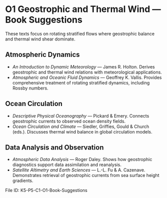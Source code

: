 # O1 Geostrophic and Thermal Wind — Book Suggestions

These texts focus on rotating stratified flows where geostrophic balance and thermal wind shear dominate.

## Atmospheric Dynamics
- *An Introduction to Dynamic Meteorology* — James R. Holton. Derives geostrophic and thermal wind relations with meteorological applications.
- *Atmospheric and Oceanic Fluid Dynamics* — Geoffrey K. Vallis. Provides comprehensive treatment of rotating stratified dynamics, including Rossby numbers.

## Ocean Circulation
- *Descriptive Physical Oceanography* — Pickard & Emery. Connects geostrophic currents to observed ocean density fields.
- *Ocean Circulation and Climate* — Siedler, Griffies, Gould & Church (eds.). Discusses thermal wind balance in global circulation models.

## Data Analysis and Observation
- *Atmospheric Data Analysis* — Roger Daley. Shows how geostrophic diagnostics support data assimilation and reanalysis.
- *Satellite Altimetry and Earth Sciences* — L.-L. Fu & A. Cazenave. Demonstrates retrieval of geostrophic currents from sea surface height gradients.

File ID: K5-P5-C1-O1-Book-Suggestions
